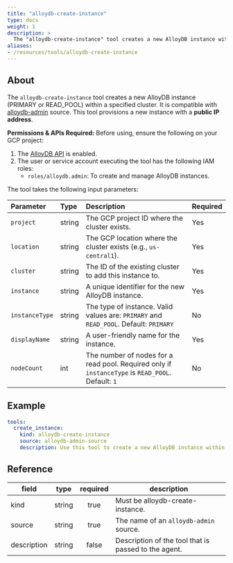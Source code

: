 ```yaml
---
title: "alloydb-create-instance"
type: docs
weight: 1
description: >
  The "alloydb-create-instance" tool creates a new AlloyDB instance within a specified cluster.
aliases:
- /resources/tools/alloydb-create-instance
---
```


## About

The `alloydb-create-instance` tool creates a new AlloyDB instance (PRIMARY or READ_POOL) within a specified cluster. It is compatible with [alloydb-admin](../../sources/alloydb-admin.md) source.
This tool provisions a new instance with a **public IP address**.

  **Permissions & APIs Required:**
  Before using, ensure the following on your GCP project:
  1. The [AlloyDB API](https://console.cloud.google.com/apis/library/alloydb.googleapis.com) is enabled.
  2. The user or service account executing the tool has the following IAM roles:
     - `roles/alloydb.admin`: To create and manage AlloyDB instances.

The tool takes the following input parameters:

| Parameter | Type | Description | Required |
| :--- | :--- | :--- | :--- |
| `project`     | string | The GCP project ID where the cluster exists.                                                      | Yes |
| `location`    | string | The GCP location where the cluster exists (e.g., `us-central1`).                                  | Yes |
| `cluster`     | string | The ID of the existing cluster to add this instance to.                                           | Yes |
| `instance`    | string | A unique identifier for the new AlloyDB instance.                                                 | Yes |
| `instanceType`| string | The type of instance. Valid values are: `PRIMARY` and `READ_POOL`. Default: `PRIMARY`             | No  |
| `displayName` | string | A user-friendly name for the instance.                                                            | Yes |
| `nodeCount`   | int    | The number of nodes for a read pool. Required only if `instanceType` is `READ_POOL`. Default: `1` | No  |
## Example

```yaml
tools:
  create_instance:
    kind: alloydb-create-instance
    source: alloydb-admin-source
    description: Use this tool to create a new AlloyDB instance within a specified cluster.
```
## Reference
| **field**   |                  **type**                  | **required** | **description**                                                                                  |
|-------------|:------------------------------------------:|:------------:|--------------------------------------------------------------------------------------------------|
| kind        |                   string                   |     true     | Must be alloydb-create-instance.                                                                 |
| source      |                   string                   |     true     | The name of an `alloydb-admin` source.                                                           |
| description |                   string                   |     false    | Description of the tool that is passed to the agent.                                             |

